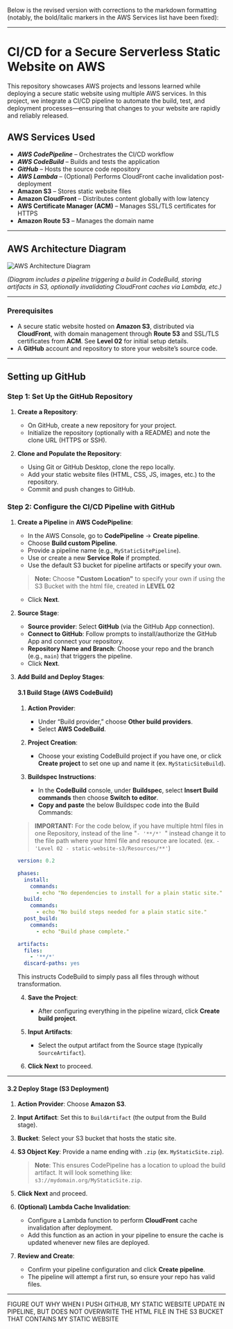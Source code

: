 Below is the revised version with corrections to the markdown formatting (notably, the bold/italic markers in the AWS Services list have been fixed):

---

# CI/CD for a Secure Serverless Static Website on AWS

This repository showcases AWS projects and lessons learned while deploying a secure static website using multiple AWS services. In this project, we integrate a CI/CD pipeline to automate the build, test, and deployment processes—ensuring that changes to your website are rapidly and reliably released.

## AWS Services Used

- ***AWS CodePipeline*** – Orchestrates the CI/CD workflow  
- ***AWS CodeBuild*** – Builds and tests the application  
- ***GitHub*** – Hosts the source code repository  
- ***AWS Lambda*** – (Optional) Performs CloudFront cache invalidation post-deployment  
- **Amazon S3** – Stores static website files  
- **Amazon CloudFront** – Distributes content globally with low latency  
- **AWS Certificate Manager (ACM)** – Manages SSL/TLS certificates for HTTPS  
- **Amazon Route 53** – Manages the domain name  

---

## AWS Architecture Diagram

![AWS Architecture Diagram](Resources/Images/AWS_CICD_Architecture_Diagram.png)

*(Diagram includes a pipeline triggering a build in CodeBuild, storing artifacts in S3, optionally invalidating CloudFront caches via Lambda, etc.)*

---

### Prerequisites

- A secure static website hosted on **Amazon S3**, distributed via **CloudFront**, with domain management through **Route 53** and SSL/TLS certificates from **ACM**. See **Level 02** for initial setup details.
- A **GitHub** account and repository to store your website’s source code.

---

## Setting up GitHub

### Step 1: Set Up the GitHub Repository

1. **Create a Repository**:  
   - On GitHub, create a new repository for your project.  
   - Initialize the repository (optionally with a README) and note the clone URL (HTTPS or SSH).

2. **Clone and Populate the Repository**:  
   - Using Git or GitHub Desktop, clone the repo locally.
   - Add your static website files (HTML, CSS, JS, images, etc.) to the repository.
   - Commit and push changes to GitHub.

### Step 2: Configure the CI/CD Pipeline with GitHub

1. **Create a Pipeline** in **AWS CodePipeline**:  
   - In the AWS Console, go to **CodePipeline** → **Create pipeline**.
   - Choose **Build custom Pipeline**.
   - Provide a pipeline name (e.g., `MyStaticSitePipeline`).
   - Use or create a new **Service Role** if prompted.
   - Use the default S3 bucket for pipeline artifacts or specify your own.
   > **Note:** Choose **"Custom Location"** to specify your own if using the S3 Bucket with the html file, created in **LEVEL 02**
   - Click **Next**.

2. **Source Stage**:  
   - **Source provider**: Select **GitHub** (via the GitHub App connection).
   - **Connect to GitHub**: Follow prompts to install/authorize the GitHub App and connect your repository.
   - **Repository Name and Branch**: Choose your repo and the branch (e.g., `main`) that triggers the pipeline.
   - Click **Next**.

3. **Add Build and Deploy Stages**:

   #### 3.1 Build Stage (AWS CodeBuild)

   1. **Action Provider**:  
      - Under “Build provider,” choose **Other build providers**.  
      - Select **AWS CodeBuild**.

   2. **Project Creation**:  
      - Choose your existing CodeBuild project if you have one, or click **Create project** to set one up and name it (ex. `MyStaticSiteBuild`).

   3. **Buildspec Instructions**:  
      - In the **CodeBuild** console, under **Buildspec**, select **Insert Build commands** then choose **Switch to editor**.  
      - **Copy and paste** the below Buildspec code into the Build Commands:
   >**IMPORTANT:** For the code below, if you have multiple html files in one Repository, instead of the line "`- '**/*' `" instead change it to the file path where your html file and resource are located. (ex. `- 'Level 02 - static-website-s3/Resources/**'`)
      ```yaml
      version: 0.2

      phases:
        install:
          commands:
            - echo "No dependencies to install for a plain static site."
        build:
          commands:
            - echo "No build steps needed for a plain static site."
        post_build:
          commands:
            - echo "Build phase complete."

      artifacts:
        files:
          - '**/*' 
        discard-paths: yes  
      ```

      This instructs CodeBuild to simply pass all files through without transformation.

   4. **Save the Project**:  
      - After configuring everything in the pipeline wizard, click **Create build project**.

   5. **Input Artifacts**:  
      - Select the output artifact from the Source stage (typically `SourceArtifact`).

   6. **Click Next** to proceed.

---

   #### 3.2 Deploy Stage (S3 Deployment)

   1. **Action Provider**: Choose **Amazon S3**.  
   2. **Input Artifact**: Set this to `BuildArtifact` (the output from the Build stage).  
   3. **Bucket**: Select your S3 bucket that hosts the static site.  
   4. **S3 Object Key**: Provide a name ending with `.zip` (ex. `MyStaticSite.zip`).  
      > **Note**: This ensures CodePipeline has a location to upload the build artifact. It will look something like: `s3://mydomain.org/MyStaticSite.zip`.

   5. **Click Next** and proceed.

4. **(Optional) Lambda Cache Invalidation**:  
   - Configure a Lambda function to perform **CloudFront** cache invalidation after deployment.  
   - Add this function as an action in your pipeline to ensure the cache is updated whenever new files are deployed.

5. **Review and Create**:  
   - Confirm your pipeline configuration and click **Create pipeline**.  
   - The pipeline will attempt a first run, so ensure your repo has valid files.

---



FIGURE OUT WHY WHEN I PUSH GITHUB, MY STATIC WEBSITE UPDATE IN PIPELINE, BUT DOES NOT OVERWRITE THE HTML FILE IN THE S3 BUCKET THAT CONTAINS MY STATIC WEBSITE
